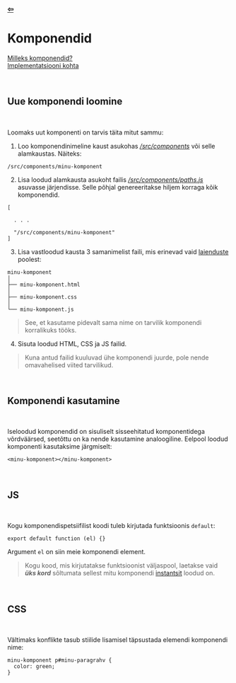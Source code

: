 ### [⇦](../main.md)

# **Komponendid**

[Milleks komponendid?](http://componentsprogramming.com/components-programming/) \
[Implementatsiooni kohta](https://javascript.info/custom-elements)

<br>

## **Uue komponendi loomine**

<br>

Loomaks uut komponenti on tarvis täita mitut sammu:

1.  Loo komponendinimeline kaust asukohas [_/src/components_](/src/components) või selle alamkaustas. Näiteks:

```
/src/components/minu-komponent
```

2. Lisa loodud alamkausta asukoht failis [_/src/components/paths.js_](/src/components/paths.js) asuvasse järjendisse. Selle põhjal genereeritakse hiljem korraga kõik komponendid.

```
[

  . . .

  "/src/components/minu-komponent"
]
```

3.  Lisa vastloodud kausta 3 samanimelist faili, mis erinevad vaid [laienduste](https://www.howtogeek.com/356448/what-is-a-file-extension/) poolest:

```
minu-komponent
│
├── minu-komponent.html
│
├── minu-komponent.css
│
└── minu-komponent.js
```

> See, et kasutame pidevalt sama nime on tarvilik komponendi korralikuks tööks.

4. Sisuta loodud HTML, CSS ja JS failid.

> Kuna antud failid kuuluvad ühe komponendi juurde, pole nende omavahelised viited tarvilikud.

<br>

## **Komponendi kasutamine**

<br>

Iseloodud komponendid on sisuliselt sisseehitatud komponentidega võrdväärsed, seetõttu on ka nende kasutamine analoogiline. Eelpool loodud komponenti kasutaksime järgmiselt:

    <minu-komponent></minu-komponent>

<br>

## **JS**

<br>

Kogu komponendispetsiifilist koodi tuleb kirjutada funktsioonis <code>default</code>:

    export default function (el) {}

Argument <code>el</code> on siin meie komponendi element.

> Kogu kood, mis kirjutatakse funktsioonist väljaspool, laetakse vaid **_üks kord_** sõltumata sellest mitu komponendi [instantsit](https://www.computerhope.com/jargon/i/instance.htm) loodud on.

<br>

## **CSS**

<br>

Vältimaks konflikte tasub stiilide lisamisel täpsustada elemendi komponendi nime:

    minu-komponent p#minu-paragrahv {
      color: green;
    }

